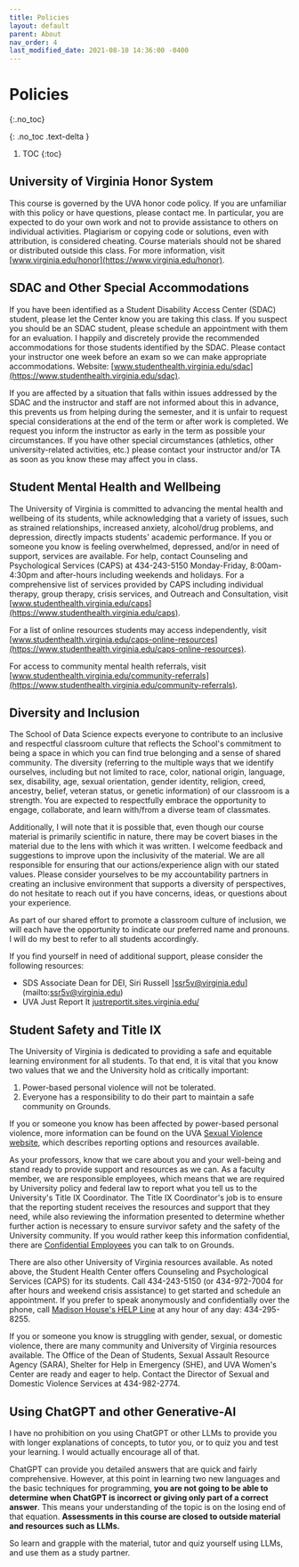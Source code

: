 ```yaml
---
title: Policies
layout: default
parent: About
nav_order: 4
last_modified_date: 2021-08-10 14:36:00 -0400
---
```


# Policies
{:.no_toc}

{: .no_toc .text-delta }

1. TOC
{:toc}

## University of Virginia Honor System

This course is governed by the UVA honor code policy. If you are unfamiliar with this policy or
have questions, please contact me. In particular, you are expected to do your own work and not to
provide assistance to others on individual activities. Plagiarism or copying code or solutions, even with
attribution, is considered cheating. Course materials should not be shared or distributed outside this
class. For more information, visit [www.virginia.edu/honor](https://www.virginia.edu/honor).

## SDAC and Other Special Accommodations

If you have been identified as a Student Disability Access Center (SDAC) student, please let the Center know you are taking this class. If you suspect you should be an SDAC student, please schedule an appointment with them for an evaluation. I happily and discretely provide the recommended accommodations for those students identified by the SDAC. Please contact your instructor one week before an exam so we can make appropriate accommodations. Website: [www.studenthealth.virginia.edu/sdac](https://www.studenthealth.virginia.edu/sdac).

If you are affected by a situation that falls within issues addressed by the SDAC and the instructor and staff are not informed about this in advance, this prevents us from helping during the semester, and it is unfair to request special considerations at the end of the term or after work is completed. We request you inform the instructor as early in the term as possible your circumstances. If you have other special circumstances (athletics, other university-related activities, etc.) please contact your instructor and/or TA as soon as you know these may affect you in class.

## Student Mental Health and Wellbeing

The University of Virginia is committed to advancing the mental health and wellbeing of its students, while acknowledging that a variety of issues, such as strained relationships, increased anxiety, alcohol/drug problems, and depression, directly impacts students' academic performance. If you or someone you know is feeling overwhelmed, depressed, and/or in need of support, services are available. For help, contact Counseling and Psychological Services (CAPS) at 434-243-5150 Monday-Friday, 8:00am-4:30pm and after-hours including weekends and holidays. For a comprehensive list of services provided by CAPS including individual therapy, group therapy, crisis services, and Outreach and Consultation, visit [www.studenthealth.virginia.edu/caps](https://www.studenthealth.virginia.edu/caps).

For a list of online resources students may access independently, visit [www.studenthealth.virginia.edu/caps-online-resources](https://www.studenthealth.virginia.edu/caps-online-resources).

For access to community mental health referrals, visit [www.studenthealth.virginia.edu/community-referrals](https://www.studenthealth.virginia.edu/community-referrals).

## Diversity and Inclusion

The School of Data Science expects everyone to contribute to an inclusive and respectful classroom culture that reflects the School's commitment to being a space in which you can find true belonging and a sense of shared community. The diversity (referring to the multiple ways that we identify ourselves, including but not limited to race, color, national origin, language, sex, disability, age, sexual orientation, gender identity, religion, creed, ancestry, belief, veteran status, or genetic information) of our classroom is a strength. You are expected to respectfully embrace the opportunity to engage, collaborate, and learn with/from a diverse team of classmates.

Additionally, I will note that it is possible that, even though our course material is primarily scientific in nature, there may be covert biases in the material due to the lens with which it was written. I welcome feedback and suggestions to improve upon the inclusivity of the material. We are all responsible for ensuring that our actions/experience align with our stated values. Please consider yourselves to be my accountability partners in creating an inclusive environment that supports a diversity of perspectives, do not hesitate to reach out if you have concerns, ideas, or questions about your experience.

As part of our shared effort to promote a classroom culture of inclusion, we will each have the opportunity to indicate our preferred name and pronouns. I will do my best to refer to all students accordingly.

If you find yourself in need of additional support, please consider the following resources:

- SDS Associate Dean for DEI, Siri Russell ]ssr5v@virginia.edu](mailto:ssr5v@virginia.edu)
- UVA Just Report It [justreportit.sites.virginia.edu/](https://justreportit.sites.virginia.edu/)

## Student Safety and Title IX

The University of Virginia is dedicated to providing a safe and equitable learning environment for all students. To that end, it is vital that you know two values that we and the University hold as critically important:

1. Power-based personal violence will not be tolerated.
2. Everyone has a responsibility to do their part to maintain a safe community on Grounds.

If you or someone you know has been affected by power-based personal violence, more information can be found on the UVA [Sexual Violence website](https://eocr.virginia.edu/title-ix), which describes reporting options and resources available.

As your professors, know that we care about you and your well-being and stand ready to provide support and resources as we can. As a faculty member, we are responsible employees, which means that we are required by University policy and federal law to report what you tell us to the University's Title IX Coordinator. The Title IX Coordinator's job is to ensure that the reporting student receives the resources and support that they need, while also reviewing the information presented to determine whether further action is necessary to ensure survivor safety and the safety of the University community. If you would rather keep this information confidential, there are [Confidential Employees](https://eocr.virginia.edu/confidential-employees-and-confidential-resources) you can talk to on Grounds.

There are also other University of Virginia resources available. As noted above, the Student Health Center offers Counseling and Psychological Services (CAPS) for its students. Call 434-243-5150 (or 434-972-7004 for after hours and weekend crisis assistance) to get started and schedule an appointment. If you prefer to speak anonymously and confidentially over the phone, call [Madison House's HELP Line](http://www.helplineuva.com/) at any hour of any day: 434-295-8255.

If you or someone you know is struggling with gender, sexual, or domestic violence, there are many community and University of Virginia resources available. The Office of the Dean of Students, Sexual Assault Resource Agency (SARA), Shelter for Help in Emergency (SHE), and UVA Women's Center are ready and eager to help. Contact the Director of Sexual and Domestic Violence Services at 434-982-2774.

## Using ChatGPT and other Generative-AI

I have no prohibition on you using ChatGPT or other LLMs to provide you with longer explanations of concepts, to tutor you, or to quiz you and test your learning. I would actually encourage all of that. 

ChatGPT can provide you detailed answers that are quick and fairly comprehensive. However, at this point in learning two new languages and the basic techniques for programming, **you are not going to be able to determine when ChatGPT is incorrect or giving only part of a correct answer**. This means your understanding  of the topic is on the losing end of that equation. **Assessments in this course are closed to outside material and resources such as LLMs.**

So learn and grapple with the material, tutor and quiz yourself using LLMs, and use them as a study partner.
